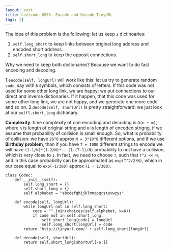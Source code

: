 ```yaml
---
layout: post
title: Leetcode 0535. Encode and Decode TinyURL
tags: []
---
```


The idea of this problem is the following: let us keep `2` dictinoaries:
1. `self.long_short` to keep links between original long address and encoded short address.
2. `self.short_long` to keep the opposit connections.

Why we need to keep both dictionaries? Because we want to do fast encoding and decoding.

1.`encode(self, longUrl)` will work like this: let us try to generate random `code`, say with `6` symbols, which consists of letters. If this code was not used for some other long link, we are happy: we put connections to our direct and inverse dictionaries. If it happen, that this code was used for some other long link, we are not happy, and we generate one more code and so on.
2.`decode(self, shortUrl)` is pretty straightforward: we just look at our `selfl.short_long` dictionary.

**Complexity**: time complexity of one encoding and decoding is `O(n + m)`, where `n` is length of original string and `m` is length of encoded strigng, if we assume that probability of collision is small enough. So, what is probability of collision: we have `26^6` approx `N = 3*10^8` different options, and if we use **Birthday problem**, than if you have `T = 1000` different strings to encode we will have `(1-1/N)*(1-2/N)*...(1-(T-1)/N)` probability to not have a collision, which is very close to `1`. In fact, we need to choose `T`, such that `T^2 << N`, and in this case probability can be approximated as `exp(T^2/2*N)`, which in our case equal to `exp(-1/300)` approx `(1 - 1/300)`.

```
class Codec:
    def __init__(self):
        self.long_short = {}
        self.short_long = {}
        self.alphabet = "abcdefghijklmnopqrstuvwzyz"

    def encode(self, longUrl):
        while longUrl not in self.long_short:
            code = "".join(choices(self.alphabet, k=6))
            if code not in self.short_long:
                self.short_long[code] = longUrl
                self.long_short[longUrl] = code
        return 'http://tinyurl.com/' + self.long_short[longUrl]

    def decode(self, shortUrl):
        return self.short_long[shortUrl[-6:]]
```
